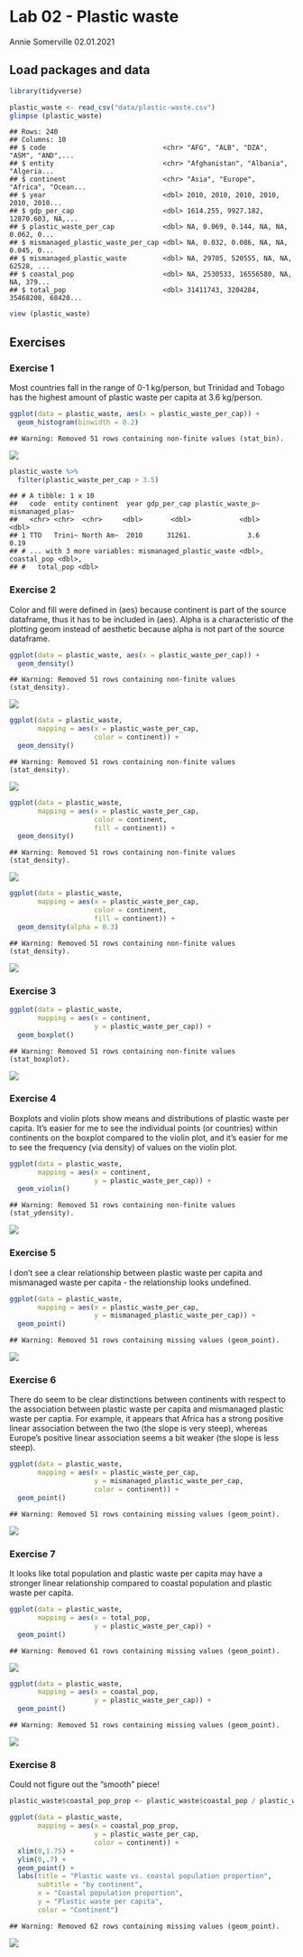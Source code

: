 Lab 02 - Plastic waste
================
Annie Somerville
02.01.2021

## Load packages and data

``` r
library(tidyverse) 
```

``` r
plastic_waste <- read_csv("data/plastic-waste.csv")
glimpse (plastic_waste)
```

    ## Rows: 240
    ## Columns: 10
    ## $ code                             <chr> "AFG", "ALB", "DZA", "ASM", "AND",...
    ## $ entity                           <chr> "Afghanistan", "Albania", "Algeria...
    ## $ continent                        <chr> "Asia", "Europe", "Africa", "Ocean...
    ## $ year                             <dbl> 2010, 2010, 2010, 2010, 2010, 2010...
    ## $ gdp_per_cap                      <dbl> 1614.255, 9927.182, 12870.603, NA,...
    ## $ plastic_waste_per_cap            <dbl> NA, 0.069, 0.144, NA, NA, 0.062, 0...
    ## $ mismanaged_plastic_waste_per_cap <dbl> NA, 0.032, 0.086, NA, NA, 0.045, 0...
    ## $ mismanaged_plastic_waste         <dbl> NA, 29705, 520555, NA, NA, 62528, ...
    ## $ coastal_pop                      <dbl> NA, 2530533, 16556580, NA, NA, 379...
    ## $ total_pop                        <dbl> 31411743, 3204284, 35468208, 68420...

``` r
view (plastic_waste)
```

## Exercises

### Exercise 1

Most countries fall in the range of 0-1 kg/person, but Trinidad and
Tobago has the highest amount of plastic waste per capita at 3.6
kg/person.

``` r
ggplot(data = plastic_waste, aes(x = plastic_waste_per_cap)) +
  geom_histogram(binwidth = 0.2)
```

    ## Warning: Removed 51 rows containing non-finite values (stat_bin).

![](lab-02_files/figure-gfm/plastic-waste-continent-1.png)<!-- -->

``` r
plastic_waste %>%
  filter(plastic_waste_per_cap > 3.5)
```

    ## # A tibble: 1 x 10
    ##   code  entity continent  year gdp_per_cap plastic_waste_p~ mismanaged_plas~
    ##   <chr> <chr>  <chr>     <dbl>       <dbl>            <dbl>            <dbl>
    ## 1 TTO   Trini~ North Am~  2010      31261.              3.6             0.19
    ## # ... with 3 more variables: mismanaged_plastic_waste <dbl>, coastal_pop <dbl>,
    ## #   total_pop <dbl>

### Exercise 2

Color and fill were defined in (aes) because continent is part of the
source dataframe, thus it has to be included in (aes). Alpha is a
characteristic of the plotting geom instead of aesthetic because alpha
is not part of the source dataframe.

``` r
ggplot(data = plastic_waste, aes(x = plastic_waste_per_cap)) +
  geom_density()
```

    ## Warning: Removed 51 rows containing non-finite values (stat_density).

![](lab-02_files/figure-gfm/plastic-waste-density-1.png)<!-- -->

``` r
ggplot(data = plastic_waste, 
       mapping = aes(x = plastic_waste_per_cap, 
                     color = continent)) +
  geom_density()
```

    ## Warning: Removed 51 rows containing non-finite values (stat_density).

![](lab-02_files/figure-gfm/plastic-waste-density-2.png)<!-- -->

``` r
ggplot(data = plastic_waste, 
       mapping = aes(x = plastic_waste_per_cap, 
                     color = continent, 
                     fill = continent)) +
  geom_density()
```

    ## Warning: Removed 51 rows containing non-finite values (stat_density).

![](lab-02_files/figure-gfm/plastic-waste-density-3.png)<!-- -->

``` r
ggplot(data = plastic_waste, 
       mapping = aes(x = plastic_waste_per_cap, 
                     color = continent, 
                     fill = continent)) +
  geom_density(alpha = 0.3)
```

    ## Warning: Removed 51 rows containing non-finite values (stat_density).

![](lab-02_files/figure-gfm/plastic-waste-density-4.png)<!-- -->

### Exercise 3

``` r
ggplot(data = plastic_waste, 
       mapping = aes(x = continent, 
                     y = plastic_waste_per_cap)) +
  geom_boxplot()
```

    ## Warning: Removed 51 rows containing non-finite values (stat_boxplot).

![](lab-02_files/figure-gfm/plastic-waste-boxplot-1.png)<!-- -->

### Exercise 4

Boxplots and violin plots show means and distributions of plastic waste
per capita. It’s easier for me to see the individual points (or
countries) within continents on the boxplot compared to the violin plot,
and it’s easier for me to see the frequency (via density) of values on
the violin plot.

``` r
ggplot(data = plastic_waste, 
       mapping = aes(x = continent, 
                     y = plastic_waste_per_cap)) +
  geom_violin()
```

    ## Warning: Removed 51 rows containing non-finite values (stat_ydensity).

![](lab-02_files/figure-gfm/plastic-waste-violin-1.png)<!-- -->

### Exercise 5

I don’t see a clear relationship between plastic waste per capita and
mismanaged waste per capita - the relationship looks undefined.

``` r
ggplot(data = plastic_waste, 
       mapping = aes(x = plastic_waste_per_cap, 
                     y = mismanaged_plastic_waste_per_cap)) +
  geom_point()
```

    ## Warning: Removed 51 rows containing missing values (geom_point).

![](lab-02_files/figure-gfm/plastic-waste-mismanaged-1.png)<!-- -->

### Exercise 6

There do seem to be clear distinctions between continents with respect
to the association between plastic waste per capita and mismanaged
plastic waste per captia. For example, it appears that Africa has a
strong positive linear association between the two (the slope is very
steep), whereas Europe’s positive linear association seems a bit weaker
(the slope is less steep).

``` r
ggplot(data = plastic_waste, 
       mapping = aes(x = plastic_waste_per_cap, 
                     y = mismanaged_plastic_waste_per_cap,
                     color = continent)) +
  geom_point()
```

    ## Warning: Removed 51 rows containing missing values (geom_point).

![](lab-02_files/figure-gfm/plastic-waste-mismanaged-continent-1.png)<!-- -->

### Exercise 7

It looks like total population and plastic waste per capita may have a
stronger linear relationship compared to coastal population and plastic
waste per capita.

``` r
ggplot(data = plastic_waste, 
       mapping = aes(x = total_pop, 
                     y = plastic_waste_per_cap)) +
  geom_point()
```

    ## Warning: Removed 61 rows containing missing values (geom_point).

![](lab-02_files/figure-gfm/plastic-waste-population-total-1.png)<!-- -->

``` r
ggplot(data = plastic_waste, 
       mapping = aes(x = coastal_pop, 
                     y = plastic_waste_per_cap)) +
  geom_point()
```

    ## Warning: Removed 51 rows containing missing values (geom_point).

![](lab-02_files/figure-gfm/plastic-waste-population-coastal-1.png)<!-- -->

### Exercise 8

Could not figure out the “smooth” piece\!

``` r
plastic_waste$coastal_pop_prop <- plastic_waste$coastal_pop / plastic_waste$total_pop

ggplot(data = plastic_waste, 
       mapping = aes(x = coastal_pop_prop, 
                     y = plastic_waste_per_cap,
                     color = continent)) +
  xlim(0,1.75) +
  ylim(0,.7) +
  geom_point() +
  labs(title = "Plastic waste vs. coastal population proportion",
       subtitle = "by continent", 
       x = "Coastal population proportion",
       y = "Plastic waste per capita",
       color = "Continent")
```

    ## Warning: Removed 62 rows containing missing values (geom_point).

![](lab-02_files/figure-gfm/recreate-viz-1.png)<!-- -->
